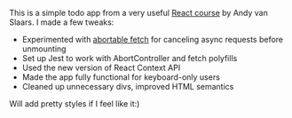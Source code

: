 This is a simple todo app from a very useful [React course](https://egghead.io/courses/build-your-first-production-quality-react-app) by Andy van Slaars. I made a few tweaks:

- Experimented with [abortable fetch](https://developers.google.com/web/updates/2017/09/abortable-fetch) for canceling async requests before unmounting
- Set up Jest to work with AbortController and fetch polyfills
- Used the new version of React Context API
- Made the app fully functional for keyboard-only users
- Cleaned up unnecessary divs, improved HTML semantics

Will add pretty styles if I feel like it:)
